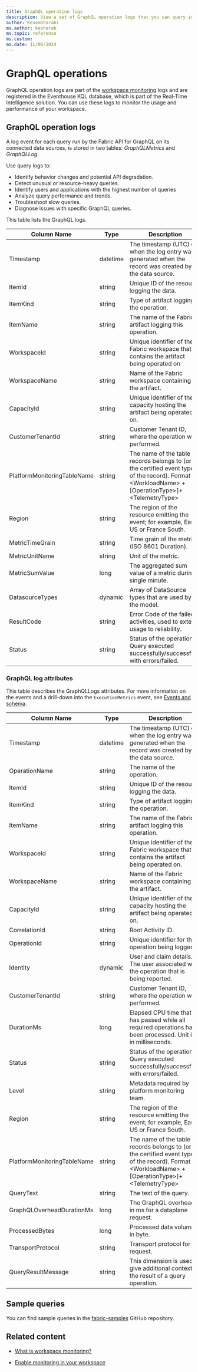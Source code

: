 ```yaml
---
title: GraphQL operation logs
description: View a set of GraphQL operation logs that you can query in your Fabric workspace monitoring database.
author: KesemSharabi
ms.author: kesharab
ms.topic: reference
ms.custom:
ms.date: 11/06/2024
---
```


# GraphQL operations

GraphQL operation logs are part of the [workspace monitoring](../fundamentals/workspace-monitoring-overview.md) logs and are registered in the Eventhouse KQL database, which is part of the Real-Time Intelligence solution. You can use these logs to monitor the usage and performance of your workspace.

## GraphQL operation logs

A log event for each query run by the Fabric API for GraphQL on its connected data sources, is stored in two tables: *GraphQLMetrics* and *GraphQLLog*.

Use query logs to:
* Identify behavior changes and potential API degradation.
* Detect unusual or resource-heavy queries.
* Identify users and applications with the highest number of queries
* Analyze query performance and trends.
* Troubleshoot slow queries.
* Diagnose issues with specific GraphQL queries.

This table lists the GraphQL logs.

| Column Name | Type | Description |
|---|---|---|
| Timestamp | datetime | The timestamp (UTC) of when the log entry was generated when the record was created by the data source. |
| ItemId | string | Unique ID of the resource logging the data. |
| ItemKind | string | Type of artifact logging the operation. |
| ItemName | string | The name of the Fabric artifact logging this operation. |
| WorkspaceId | string | Unique identifier of the Fabric workspace that contains the artifact being operated on |
| WorkspaceName | string | Name of the Fabric workspace containing the artifact. |
| CapacityId | string | Unique identifier of the capacity hosting the artifact being operated on. |
| CustomerTenantId | string | Customer Tenant ID, where the operation was performed. |
| PlatformMonitoringTableName | string | The name of the table to records belongs to (or the certified event type of the record). Format is \<WorkloadName\> + [OperationType>]+ \<TelemetryType\> |
| Region | string | The region of the resource emitting the event; for example, East US or France South. |
| MetricTimeGrain | string | Time grain of the metric (ISO 8601 Duration). |
| MetricUnitName | string | Unit of the metric. |
| MetricSumValue | long | The aggregated sum value of a metric during a single minute. |
| DatasourceTypes | dynamic | Array of DataSource types that are used by the model. |
| ResultCode | string | Error Code of the failed activities, used to extend usage to reliability. |
| Status | string | Status of the operation. Query executed successfully/successfully with errors/failed. |

### GraphQL log attributes

This table describes the GraphQLLogs attributes. For more information on the events and a drill-down into the `ExecutionMetrics` event, see [Events and schema](/power-bi/transform-model/log-analytics/desktop-log-analytics-configure#events-and-schema).

| Column Name | Type | Description |
|--|--|--|
| Timestamp | datetime | The timestamp (UTC) of when the log entry was generated when the record was created by the data source. |
| OperationName | string | The name of the operation. |
| ItemId | string | Unique ID of the resource logging the data. |
| ItemKind | string | Type of artifact logging the operation. |
| ItemName | string | The name of the Fabric artifact logging this operation. |
| WorkspaceId | string | Unique identifier of the Fabric workspace that contains the artifact being operated on. |
| WorkspaceName | string | Name of the Fabric workspace containing the artifact. |
| CapacityId | string | Unique identifier of the capacity hosting the artifact being operated on. |
| CorrelationId | string | Root Activity ID. |
| OperationId | string | Unique identifier for the operation being logged. |
| Identity | dynamic | User and claim details. The user associated with the operation that is being reported. |
| CustomerTenantId | string | Customer Tenant ID, where the operation was performed. |
| DurationMs | long | Elapsed CPU time that has passed while all required operations have been processed. Unit is in milliseconds. |
| Status | string | Status of the operation. Query executed successfully/successfully with errors/failed. |
| Level | string | Metadata required by platform monitoring team. |
| Region | string | The region of the resource emitting the event; for example, East US or France South. |
| PlatformMonitoringTableName | string | The name of the table to records belongs to (or the certified event type of the record). Format is \<WorkloadName\> + [OperationType>]+ \<TelemetryType\> |
| QueryText | string | The text of the query. |
| GraphQLOverheadDurationMs | long | The GraphQL overhead in ms for a dataplane request. |
| ProcessedBytes | long | Processed data volume in byte. |
| TransportProtocol | string | Transport protocol for a request. |
| QueryResultMessage | string | This dimension is used to give additional context to the result of a query operation. |

## Sample queries

You can find sample queries in the [fabric-samples](https://github.com/microsoft/fabric-samples) GitHub repository.

## Related content

* [What is workspace monitoring?](../fundamentals/workspace-monitoring-overview.md)

* [Enable monitoring in your workspace](../fundamentals/enable-workspace-monitoring.md)

